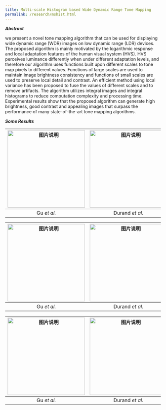 ```yaml
---
title: Multi-scale Histogram based Wide Dynamic Range Tone Mapping
permalink: /research/mshist.html
---
```

***Abstract***

we present a novel tone mapping algorithm that can be used for displaying wide dynamic range (WDR) images on low dynamic range (LDR) devices. The proposed algorithm is mainly motivated by the logarithmic response and local adaptation features of the human visual system (HVS). HVS perceives luminance differently when under different adaptation levels, and therefore our algorithm uses functions built upon different scales to tone map pixels to different values. Functions of large scales are used to maintain image brightness consistency and functions of small scales are used to preserve local detail and contrast. An efficient method using local variance has been proposed to fuse the values of different scales and to remove artifacts. The algorithm utilizes integral images and integral histograms to reduce computation complexity and processing time. Experimental results show that the proposed algorithm can generate high brightness, good contrast and appealing images that surpass the performance of many state-of-the-art tone
mapping algorithms.

***Some Results***

| <img src="http://jieyang1987.github.io/files/AtriumMorning/AtriumMorning_Gu.jpg" width="250px" alt="图片说明" > |<img src="http://jieyang1987.github.io/files/AtriumMorning/AtriumMorning_durand.jpg" width="250px" alt="图片说明" >|<img src="http://jieyang1987.github.io/files/AtriumMorning/AtriumMorning_paris.jpg" width="250px" alt="图片说明" >|<img src="http://jieyang1987.github.io/files/AtriumMorning/AtriumMorning_mshist.png" width="250px" alt="图片说明" >|
|:----------:|:-------------:|:------:|:-----:|
| Gu *et al.* |  Durand *et al.* | Paris *etl al.* | The proposed |

| <img src="http://jieyang1987.github.io/files/garage/gu.jpg" width="250px" alt="图片说明" > |<img src="http://jieyang1987.github.io/files/garage/durand.jpg" width="250px" alt="图片说明" >|<img src="http://jieyang1987.github.io/files/garage/paris.jpg" width="250px" alt="图片说明" >|<img src="http://jieyang1987.github.io/files/garage/ours.bmp" width="250px" alt="图片说明" >|
|:----------:|:-------------:|:------:|:-----:|
| Gu *et al.* |  Durand *et al.* | Paris *etl al.* | The proposed |

| <img src="http://jieyang1987.github.io/files/memorial/gu.jpg" width="250px" alt="图片说明" > |<img src="http://jieyang1987.github.io/files/memorial/durand.jpg" width="250px" alt="图片说明" >|<img src="http://jieyang1987.github.io/files/memorial/memorial_Paris.png" width="250px" alt="图片说明" >|<img src="http://jieyang1987.github.io/files/memorial/mshist.bmp" width="250px" alt="图片说明" >|
|:----------:|:-------------:|:------:|:-----:|
| Gu *et al.* |  Durand *et al.* | Paris *etl al.* | The proposed |

